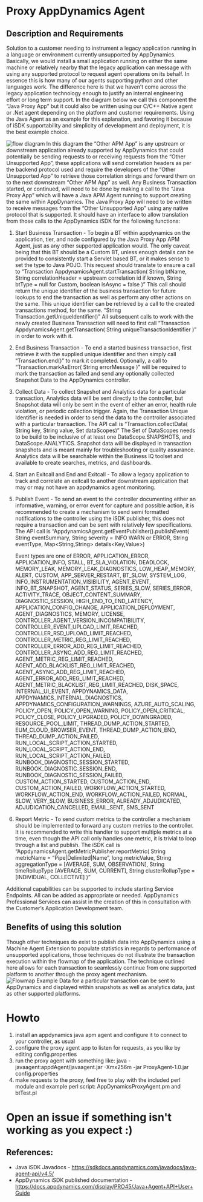 # Proxy AppDynamics Agent

## Description and Requirements ##

Solution to a customer needing to instrument a legacy application running in a language or environment currently unsupported by AppDynamics. Basically, we would install a small application running on either the same machine or relatively nearby that the legacy application can message with using any supported protocol to request agent operations on its behalf. In essence this is how many of our agents supporting python and other languages work. The difference here is that we haven’t come across the legacy application technology enough to justify an internal engineering effort or long term support. In the diagram below we call this component the “Java Proxy App” but it could also be written using our C/C++ Native agent or .Net agent depending on the platform and customer requirements. Using the Java Agent as an example for this explanation, and favoring it because of iSDK supportability and simplicity of development and deployment, it is the best example choice.

![flow diagram](doc-images/img1.png)
In this diagram the “Other APM App” is any upstream or downstream application already supported by AppDynamics that could potentially be sending requests to or receiving requests from the “Other Unsupported App”, these applications will send correlation headers as per the backend protocol used and require the developers of the “Other Unsupported App” to retrieve those correlation strings and forward them on to the next downstream “Other APM App” as well. Any Business Transaction started, or continued, will need to be done by making a call to the “Java Proxy App” which will have a Java APM Agent running to support creating the same within AppDynamics.
The Java Proxy App will need to be written to receive messages from the “Other Unsupported App” using any native protocol that is supported. It should have an interface to allow translation from those calls to the AppDynamics iSDK for the following functions:
1. Start Business Transaction - To begin a BT within appdynamics on the application, tier, and node configured by the Java Proxy App APM Agent, just as any other supported application would. The only caveat being that this BT should be a Custom BT, unless enough details can be provided to
   consistently start a Servlet based BT, or it makes sense to set the type to Java POJO. This request
   should translate to ensure a call to
   “Transaction AppdynamicsAgent.startTransaction( String btName, String correlationHeader = upstream
   correlation id if known, String btType = null for Custom, boolean isAsync = false )”
   This call should return the unique identifier of the business transaction for future lookups to end the
   transaction as well as perform any other actions on the same. This unique identifier can be retrieved
   by a call to the created transactions method, for the same. “String Transaction.getUniqueIdentifier()” All subsequent calls to work with the newly created Business Transaction will need to first call
   “Transaction AppdynamicsAgent.getTransaction( String uniqueTransactionIdentifier )” in order to work
   with it.
2. End Business Transaction - To end a started business transaction, first retrieve it with the supplied
   unique identifier and then simply call “Transaction.end()” to mark it completed. Optionally, a call to “Transaction.markAsError( String errorMessage )” will be required to mark the transaction as failed and send any optionally collected Snapshot Data to the AppDynamics controller.
3. Collect Data - To collect Snapshot and Analytics data for a particular transaction, Analytics data will be sent directly to the controller, but Snapshot data will only be sent in the event of either an error, health rule violation, or periodic collection trigger. Again, the Transaction Unique Identifier is needed in order to send the data to the controller associated with a particular transaction. The API call is “Transaction.collectData( String key, String value, Set<DataScope> dataScopes)”
   The Set of DataScopes needs to be build to be inclusive of at least one DataScope.SNAPSHOTS, and DataScope.ANALYTICS. Snapshot data will be displayed in transaction snapshots and is meant mainly for troubleshooting or quality assurance. Analytics data will be searchable within the Business IQ toolset and available to create searches, metrics, and dashboards.
4. Start an Exitcall and End and Exitcall - To allow a legacy application to track and correlate an exitcall to another downstream application that may or may not have an appdynamics agent monitoring.
5. Publish Event - To send an event to the controller documenting either an informative, warning, or error event for capture and possible action, it is recommended to create a mechanism to send semi formatted notifications to the controller using the iSDK publisher, this does not require a transaction and can be sent with relatively few specifications. The API call is “AppdynamicsAgent.getEventPublisher().publishEvent( String eventSummary, String severity = INFO WARN or ERROR, String eventType, Map<String,String> details<Key,Value>)
   
    Event types are one of ERROR, APPLICATION_ERROR, APPLICATION_INFO, STALL, BT_SLA_VIOLATION, DEADLOCK, MEMORY_LEAK, MEMORY_LEAK_DIAGNOSTICS, LOW_HEAP_MEMORY, ALERT, CUSTOM, APP_SERVER_RESTART, BT_SLOW, SYSTEM_LOG, INFO_INSTRUMENTATION_VISIBILITY, AGENT_EVENT, INFO_BT_SNAPSHOT, AGENT_STATUS, SERIES_SLOW, SERIES_ERROR, ACTIVITY_TRACE, OBJECT_CONTENT_SUMMARY, DIAGNOSTIC_SESSION, HIGH_END_TO_END_LATENCY, APPLICATION_CONFIG_CHANGE, APPLICATION_DEPLOYMENT, AGENT_DIAGNOSTICS, MEMORY, LICENSE, CONTROLLER_AGENT_VERSION_INCOMPATIBILITY, CONTROLLER_EVENT_UPLOAD_LIMIT_REACHED, CONTROLLER_RSD_UPLOAD_LIMIT_REACHED, CONTROLLER_METRIC_REG_LIMIT_REACHED, CONTROLLER_ERROR_ADD_REG_LIMIT_REACHED, CONTROLLER_ASYNC_ADD_REG_LIMIT_REACHED, AGENT_METRIC_REG_LIMIT_REACHED, AGENT_ADD_BLACKLIST_REG_LIMIT_REACHED, AGENT_ASYNC_ADD_REG_LIMIT_REACHED, AGENT_ERROR_ADD_REG_LIMIT_REACHED,
AGENT_METRIC_BLACKLIST_REG_LIMIT_REACHED, DISK_SPACE, INTERNAL_UI_EVENT, APPDYNAMICS_DATA, APPDYNAMICS_INTERNAL_DIAGNOSTICS, APPDYNAMICS_CONFIGURATION_WARNINGS, AZURE_AUTO_SCALING, POLICY_OPEN, POLICY_OPEN_WARNING, POLICY_OPEN_CRITICAL, POLICY_CLOSE, POLICY_UPGRADED, POLICY_DOWNGRADED, RESOURCE_POOL_LIMIT, THREAD_DUMP_ACTION_STARTED, EUM_CLOUD_BROWSER_EVENT, THREAD_DUMP_ACTION_END, THREAD_DUMP_ACTION_FAILED, RUN_LOCAL_SCRIPT_ACTION_STARTED, RUN_LOCAL_SCRIPT_ACTION_END, RUN_LOCAL_SCRIPT_ACTION_FAILED, RUNBOOK_DIAGNOSTIC_SESSION_STARTED, RUNBOOK_DIAGNOSTIC_SESSION_END, RUNBOOK_DIAGNOSTIC_SESSION_FAILED, CUSTOM_ACTION_STARTED, CUSTOM_ACTION_END, CUSTOM_ACTION_FAILED, WORKFLOW_ACTION_STARTED, WORKFLOW_ACTION_END, WORKFLOW_ACTION_FAILED, NORMAL, SLOW, VERY_SLOW, BUSINESS_ERROR, ALREADY_ADJUDICATED, ADJUDICATION_CANCELLED, EMAIL_SENT, SMS_SENT
6. Report Metric - To send custom metrics to the controller a mechanism should be implemented to forward any custom metrics to the controller. It is recommended to write this handler to support multiple metrics at a time, even though the API call only handles one metric, it is trivial to loop through a list and publish. The iSDK call is “AppdynamicsAgent.getMetricPublisher.reportMetric( String metricName = “Pipe|Delimited|Name”, long metricValue, String aggregationType = [AVERAGE, SUM, OBSERVATION], String timeRollupType [AVERAGE, SUM, CURRENT], String clusterRollupType = [INDIVIDUAL, COLLECTIVE] )”

Additional capabilities can be supported to include starting Service Endpoints. All can be added as appropriate or needed. AppDynamics Professional Services can assist in the creation of this in consultation with the Customer’s Application Development team.

## Benefits of using this solution ##

Though other techniques do exist to publish data into AppDynamics using a Machine Agent Extension to populate statistics in regards to performance of unsupported applications, those techniques do not illustrate the transaction execution within the flowmap of the application. The technique outlined here allows for each transaction to seamlessly continue from one supported platform to another through the proxy agent mechanism.
![Flowmap Example](doc-images/img2.png)
Data for a particular transaction can be sent to AppDynamics and displayed within snapshots as well as analytics data, just as other supported platforms.

# Howto
1. install an appdynamics java apm agent and configure it to connect to your controller, as usual
2. configure the proxy agent app to listen for requests, as you like by editing config.properties
3. run the proxy agent with something like: java -javaagent:appdAgent/javaagent.jar -Xmx256m -jar ProxyAgent-1.0.jar config.properties
4. make requests to the proxy, feel free to play with the included perl module and example perl script: AppDynamicsProxyAgent.pm and btTest.pl

# Open an issue if something isn't working as you expect :)

## References: ##
* Java iSDK Javadocs - ​https://sdkdocs.appdynamics.com/javadocs/java-agent-api/v4.5/
* AppDynamics iSDK published documentation - https://docs.appdynamics.com/display/PRO45/Java+Agent+API+User+Guide